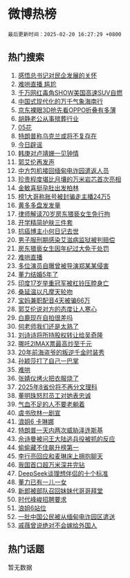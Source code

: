 # 微博热榜

`最后更新时间：2025-02-20 16:27:29 +0800`

## 热门搜索

1. [感悟总书记对民企发展的关怀](https://m.weibo.cn/search?containerid=100103type%3D1%26t%3D10%26q%3D%23%E6%84%9F%E6%82%9F%E6%80%BB%E4%B9%A6%E8%AE%B0%E5%AF%B9%E6%B0%91%E4%BC%81%E5%8F%91%E5%B1%95%E7%9A%84%E5%85%B3%E6%80%80%23&stream_entry_id=51&isnewpage=1&extparam=seat%3D1%26q%3D%2523%25E6%2584%259F%25E6%2582%259F%25E6%2580%25BB%25E4%25B9%25A6%25E8%25AE%25B0%25E5%25AF%25B9%25E6%25B0%2591%25E4%25BC%2581%25E5%258F%2591%25E5%25B1%2595%25E7%259A%2584%25E5%2585%25B3%25E6%2580%2580%2523%26filter_type%3Drealtimehot%26stream_entry_id%3D51%26c_type%3D51%26dgr%3D0%26pos%3D0%26cate%3D10103%26display_time%3D1740040048%26pre_seqid%3D1740040048193011278704)
1. [难哄直播 尴尬](https://m.weibo.cn/search?containerid=100103type%3D1%26t%3D10%26q%3D%E9%9A%BE%E5%93%84%E7%9B%B4%E6%92%AD+%E5%B0%B4%E5%B0%AC&stream_entry_id=31&isnewpage=1&extparam=seat%3D1%26stream_entry_id%3D31%26lcate%3D5001%26realpos%3D1%26q%3D%25E9%259A%25BE%25E5%2593%2584%25E7%259B%25B4%25E6%2592%25AD%2520%25E5%25B0%25B4%25E5%25B0%25AC%26flag%3D1%26filter_type%3Drealtimehot%26dgr%3D0%26band_rank%3D1%26c_type%3D31%26pos%3D0%26cate%3D5001%26display_time%3D1740040048%26pre_seqid%3D1740040048193011278704)
1. [千万网红毒角SHOW美国高速SUV自燃](https://m.weibo.cn/search?containerid=100103type%3D1%26t%3D10%26q%3D%23%E5%8D%83%E4%B8%87%E7%BD%91%E7%BA%A2%E6%AF%92%E8%A7%92SHOW%E7%BE%8E%E5%9B%BD%E9%AB%98%E9%80%9FSUV%E8%87%AA%E7%87%83%23&stream_entry_id=31&isnewpage=1&extparam=seat%3D1%26stream_entry_id%3D31%26lcate%3D5001%26realpos%3D2%26q%3D%2523%25E5%258D%2583%25E4%25B8%2587%25E7%25BD%2591%25E7%25BA%25A2%25E6%25AF%2592%25E8%25A7%2592SHOW%25E7%25BE%258E%25E5%259B%25BD%25E9%25AB%2598%25E9%2580%259FSUV%25E8%2587%25AA%25E7%2587%2583%2523%26flag%3D0%26filter_type%3Drealtimehot%26dgr%3D0%26band_rank%3D2%26c_type%3D31%26pos%3D1%26cate%3D5001%26display_time%3D1740040048%26pre_seqid%3D1740040048193011278704)
1. [中国式现代化的万千气象海南行](https://m.weibo.cn/search?containerid=100103type%3D1%26t%3D10%26q%3D%23%E4%B8%AD%E5%9B%BD%E5%BC%8F%E7%8E%B0%E4%BB%A3%E5%8C%96%E7%9A%84%E4%B8%87%E5%8D%83%E6%B0%94%E8%B1%A1%E6%B5%B7%E5%8D%97%E8%A1%8C%23&stream_entry_id=31&isnewpage=1&extparam=seat%3D1%26stream_entry_id%3D31%26lcate%3D5001%26realpos%3D3%26q%3D%2523%25E4%25B8%25AD%25E5%259B%25BD%25E5%25BC%258F%25E7%258E%25B0%25E4%25BB%25A3%25E5%258C%2596%25E7%259A%2584%25E4%25B8%2587%25E5%258D%2583%25E6%25B0%2594%25E8%25B1%25A1%25E6%25B5%25B7%25E5%258D%2597%25E8%25A1%258C%2523%26flag%3D0%26filter_type%3Drealtimehot%26dgr%3D0%26band_rank%3D3%26c_type%3D31%26pos%3D2%26cate%3D5001%26display_time%3D1740040048%26pre_seqid%3D1740040048193011278704)
1. [京东裸眼3D抢先看OPPO折叠有多薄](https://m.weibo.cn/search?containerid=100103type%3D1%26t%3D10%26q%3D%23%E4%BA%AC%E4%B8%9C%E8%A3%B8%E7%9C%BC3D%E6%8A%A2%E5%85%88%E7%9C%8BOPPO%E6%8A%98%E5%8F%A0%E6%9C%89%E5%A4%9A%E8%96%84%23&stream_entry_id=31&isnewpage=1&extparam=seat%3D1%26is_ad_pos%3D1%26stream_entry_id%3D31%26lcate%3D5001%26dgr%3D0%26q%3D%2523%25E4%25BA%25AC%25E4%25B8%259C%25E8%25A3%25B8%25E7%259C%25BC3D%25E6%258A%25A2%25E5%2585%2588%25E7%259C%258BOPPO%25E6%258A%2598%25E5%258F%25A0%25E6%259C%2589%25E5%25A4%259A%25E8%2596%2584%2523%26topic_ad%3D1%26filter_type%3Drealtimehot%26adid%3D276269%26band_rank%3D4%26c_type%3D31%26pos%3D3%26cate%3D5001%26display_time%3D1740040048%26pre_seqid%3D1740040048193011278704)
1. [胡静老公从事殡葬行业](https://m.weibo.cn/search?containerid=100103type%3D1%26t%3D10%26q%3D%23%E8%83%A1%E9%9D%99%E8%80%81%E5%85%AC%E4%BB%8E%E4%BA%8B%E6%AE%A1%E8%91%AC%E8%A1%8C%E4%B8%9A%23&stream_entry_id=31&isnewpage=1&extparam=seat%3D1%26stream_entry_id%3D31%26lcate%3D5001%26realpos%3D4%26q%3D%2523%25E8%2583%25A1%25E9%259D%2599%25E8%2580%2581%25E5%2585%25AC%25E4%25BB%258E%25E4%25BA%258B%25E6%25AE%25A1%25E8%2591%25AC%25E8%25A1%258C%25E4%25B8%259A%2523%26flag%3D2%26filter_type%3Drealtimehot%26dgr%3D0%26band_rank%3D4%26c_type%3D31%26pos%3D4%26cate%3D5001%26display_time%3D1740040048%26pre_seqid%3D1740040048193011278704)
1. [05花](https://m.weibo.cn/search?containerid=100103type%3D1%26t%3D10%26q%3D05%E8%8A%B1&stream_entry_id=31&isnewpage=1&extparam=seat%3D1%26stream_entry_id%3D31%26lcate%3D5001%26realpos%3D5%26q%3D05%25E8%258A%25B1%26flag%3D2%26filter_type%3Drealtimehot%26dgr%3D0%26band_rank%3D5%26c_type%3D31%26pos%3D5%26cate%3D5001%26display_time%3D1740040048%26pre_seqid%3D1740040048193011278704)
1. [特朗普称乌克兰或将不复存在](https://m.weibo.cn/search?containerid=100103type%3D1%26t%3D10%26q%3D%23%E7%89%B9%E6%9C%97%E6%99%AE%E7%A7%B0%E4%B9%8C%E5%85%8B%E5%85%B0%E6%88%96%E5%B0%86%E4%B8%8D%E5%A4%8D%E5%AD%98%E5%9C%A8%23&stream_entry_id=31&isnewpage=1&extparam=seat%3D1%26stream_entry_id%3D31%26lcate%3D5001%26realpos%3D6%26q%3D%2523%25E7%2589%25B9%25E6%259C%2597%25E6%2599%25AE%25E7%25A7%25B0%25E4%25B9%258C%25E5%2585%258B%25E5%2585%25B0%25E6%2588%2596%25E5%25B0%2586%25E4%25B8%258D%25E5%25A4%258D%25E5%25AD%2598%25E5%259C%25A8%2523%26flag%3D0%26filter_type%3Drealtimehot%26dgr%3D0%26band_rank%3D6%26c_type%3D31%26pos%3D6%26cate%3D5001%26display_time%3D1740040048%26pre_seqid%3D1740040048193011278704)
1. [今日辟谣](https://m.weibo.cn/search?containerid=100103type%3D1%26t%3D10%26q%3D%23%E4%BB%8A%E6%97%A5%E8%BE%9F%E8%B0%A3%23&stream_entry_id=31&isnewpage=1&extparam=seat%3D1%26is_ad_pos%3D1%26stream_entry_id%3D31%26lcate%3D5001%26q%3D%2523%25E4%25BB%258A%25E6%2597%25A5%25E8%25BE%259F%25E8%25B0%25A3%2523%26filter_type%3Drealtimehot%26dgr%3D0%26adid%3D276319%26band_rank%3D7%26c_type%3D31%26pos%3D7%26cate%3D5001%26display_time%3D1740040048%26pre_seqid%3D1740040048193011278704)
1. [韩庚对卢靖姗一见钟情](https://m.weibo.cn/search?containerid=100103type%3D1%26t%3D10%26q%3D%E9%9F%A9%E5%BA%9A%E5%AF%B9%E5%8D%A2%E9%9D%96%E5%A7%97%E4%B8%80%E8%A7%81%E9%92%9F%E6%83%85&stream_entry_id=31&isnewpage=1&extparam=seat%3D1%26stream_entry_id%3D31%26lcate%3D5001%26realpos%3D7%26q%3D%25E9%259F%25A9%25E5%25BA%259A%25E5%25AF%25B9%25E5%258D%25A2%25E9%259D%2596%25E5%25A7%2597%25E4%25B8%2580%25E8%25A7%2581%25E9%2592%259F%25E6%2583%2585%26flag%3D1%26filter_type%3Drealtimehot%26dgr%3D0%26band_rank%3D7%26c_type%3D31%26pos%3D8%26cate%3D5001%26display_time%3D1740040048%26pre_seqid%3D1740040048193011278704)
1. [郭艾伦再发声](https://m.weibo.cn/search?containerid=100103type%3D1%26t%3D10%26q%3D%23%E9%83%AD%E8%89%BE%E4%BC%A6%E5%86%8D%E5%8F%91%E5%A3%B0%23&stream_entry_id=31&isnewpage=1&extparam=seat%3D1%26stream_entry_id%3D31%26lcate%3D5001%26realpos%3D8%26q%3D%2523%25E9%2583%25AD%25E8%2589%25BE%25E4%25BC%25A6%25E5%2586%258D%25E5%258F%2591%25E5%25A3%25B0%2523%26flag%3D0%26filter_type%3Drealtimehot%26dgr%3D0%26band_rank%3D8%26c_type%3D31%26pos%3D9%26cate%3D5001%26display_time%3D1740040048%26pre_seqid%3D1740040048193011278704)
1. [中方包机接回缅甸电诈园遣返人员](https://m.weibo.cn/search?containerid=100103type%3D1%26t%3D10%26q%3D%23%E4%B8%AD%E6%96%B9%E5%8C%85%E6%9C%BA%E6%8E%A5%E5%9B%9E%E7%BC%85%E7%94%B8%E7%94%B5%E8%AF%88%E5%9B%AD%E9%81%A3%E8%BF%94%E4%BA%BA%E5%91%98%23&stream_entry_id=31&isnewpage=1&extparam=seat%3D1%26stream_entry_id%3D31%26lcate%3D5001%26realpos%3D9%26q%3D%2523%25E4%25B8%25AD%25E6%2596%25B9%25E5%258C%2585%25E6%259C%25BA%25E6%258E%25A5%25E5%259B%259E%25E7%25BC%2585%25E7%2594%25B8%25E7%2594%25B5%25E8%25AF%2588%25E5%259B%25AD%25E9%2581%25A3%25E8%25BF%2594%25E4%25BA%25BA%25E5%2591%2598%2523%26flag%3D1%26filter_type%3Drealtimehot%26dgr%3D0%26band_rank%3D9%26c_type%3D31%26pos%3D10%26cate%3D5001%26display_time%3D1740040048%26pre_seqid%3D1740040048193011278704)
1. [珍贵程度堪比月壤的万米岩芯首次亮相](https://m.weibo.cn/search?containerid=100103type%3D1%26t%3D10%26q%3D%23%E7%8F%8D%E8%B4%B5%E7%A8%8B%E5%BA%A6%E5%A0%AA%E6%AF%94%E6%9C%88%E5%A3%A4%E7%9A%84%E4%B8%87%E7%B1%B3%E5%B2%A9%E8%8A%AF%E9%A6%96%E6%AC%A1%E4%BA%AE%E7%9B%B8%23&stream_entry_id=31&isnewpage=1&extparam=seat%3D1%26stream_entry_id%3D31%26lcate%3D5001%26realpos%3D10%26q%3D%2523%25E7%258F%258D%25E8%25B4%25B5%25E7%25A8%258B%25E5%25BA%25A6%25E5%25A0%25AA%25E6%25AF%2594%25E6%259C%2588%25E5%25A3%25A4%25E7%259A%2584%25E4%25B8%2587%25E7%25B1%25B3%25E5%25B2%25A9%25E8%258A%25AF%25E9%25A6%2596%25E6%25AC%25A1%25E4%25BA%25AE%25E7%259B%25B8%2523%26flag%3D1%26filter_type%3Drealtimehot%26dgr%3D0%26band_rank%3D10%26c_type%3D31%26pos%3D11%26cate%3D5001%26display_time%3D1740040048%26pre_seqid%3D1740040048193011278704)
1. [金敏喜挺孕肚出发柏林](https://m.weibo.cn/search?containerid=100103type%3D1%26t%3D10%26q%3D%23%E9%87%91%E6%95%8F%E5%96%9C%E6%8C%BA%E5%AD%95%E8%82%9A%E5%87%BA%E5%8F%91%E6%9F%8F%E6%9E%97%23&stream_entry_id=31&isnewpage=1&extparam=seat%3D1%26stream_entry_id%3D31%26lcate%3D5001%26realpos%3D11%26q%3D%2523%25E9%2587%2591%25E6%2595%258F%25E5%2596%259C%25E6%258C%25BA%25E5%25AD%2595%25E8%2582%259A%25E5%2587%25BA%25E5%258F%2591%25E6%259F%258F%25E6%259E%2597%2523%26flag%3D1%26filter_type%3Drealtimehot%26dgr%3D0%26band_rank%3D11%26c_type%3D31%26pos%3D12%26cate%3D5001%26display_time%3D1740040048%26pre_seqid%3D1740040048193011278704)
1. [榜1大哥称账号被封骗走主播24万5](https://m.weibo.cn/search?containerid=100103type%3D1%26t%3D10%26q%3D%23%E6%A6%9C1%E5%A4%A7%E5%93%A5%E7%A7%B0%E8%B4%A6%E5%8F%B7%E8%A2%AB%E5%B0%81%E9%AA%97%E8%B5%B0%E4%B8%BB%E6%92%AD24%E4%B8%875%23&stream_entry_id=31&isnewpage=1&extparam=seat%3D1%26stream_entry_id%3D31%26lcate%3D5001%26realpos%3D12%26q%3D%2523%25E6%25A6%259C1%25E5%25A4%25A7%25E5%2593%25A5%25E7%25A7%25B0%25E8%25B4%25A6%25E5%258F%25B7%25E8%25A2%25AB%25E5%25B0%2581%25E9%25AA%2597%25E8%25B5%25B0%25E4%25B8%25BB%25E6%2592%25AD24%25E4%25B8%25875%2523%26flag%3D1%26filter_type%3Drealtimehot%26dgr%3D0%26band_rank%3D12%26c_type%3D31%26pos%3D13%26cate%3D5001%26display_time%3D1740040048%26pre_seqid%3D1740040048193011278704)
1. [黄多多盘发发量](https://m.weibo.cn/search?containerid=100103type%3D1%26t%3D10%26q%3D%23%E9%BB%84%E5%A4%9A%E5%A4%9A%E7%9B%98%E5%8F%91%E5%8F%91%E9%87%8F%23&stream_entry_id=31&isnewpage=1&extparam=seat%3D1%26stream_entry_id%3D31%26lcate%3D5001%26realpos%3D13%26q%3D%2523%25E9%25BB%2584%25E5%25A4%259A%25E5%25A4%259A%25E7%259B%2598%25E5%258F%2591%25E5%258F%2591%25E9%2587%258F%2523%26flag%3D2%26filter_type%3Drealtimehot%26dgr%3D0%26band_rank%3D13%26c_type%3D31%26pos%3D14%26cate%3D5001%26display_time%3D1740040048%26pre_seqid%3D1740040048193011278704)
1. [律师解读70岁房东猥亵女生免行拘](https://m.weibo.cn/search?containerid=100103type%3D1%26t%3D10%26q%3D%23%E5%BE%8B%E5%B8%88%E8%A7%A3%E8%AF%BB70%E5%B2%81%E6%88%BF%E4%B8%9C%E7%8C%A5%E4%BA%B5%E5%A5%B3%E7%94%9F%E5%85%8D%E8%A1%8C%E6%8B%98%23&stream_entry_id=31&isnewpage=1&extparam=seat%3D1%26stream_entry_id%3D31%26lcate%3D5001%26realpos%3D14%26q%3D%2523%25E5%25BE%258B%25E5%25B8%2588%25E8%25A7%25A3%25E8%25AF%25BB70%25E5%25B2%2581%25E6%2588%25BF%25E4%25B8%259C%25E7%258C%25A5%25E4%25BA%25B5%25E5%25A5%25B3%25E7%2594%259F%25E5%2585%258D%25E8%25A1%258C%25E6%258B%2598%2523%26flag%3D0%26filter_type%3Drealtimehot%26dgr%3D0%26band_rank%3D14%26c_type%3D31%26pos%3D15%26cate%3D5001%26display_time%3D1740040048%26pre_seqid%3D1740040048193011278704)
1. [开学精简护肤三件套](https://m.weibo.cn/search?containerid=100103type%3D1%26t%3D10%26q%3D%23%E5%BC%80%E5%AD%A6%E7%B2%BE%E7%AE%80%E6%8A%A4%E8%82%A4%E4%B8%89%E4%BB%B6%E5%A5%97%23&stream_entry_id=31&isnewpage=1&extparam=seat%3D1%26stream_entry_id%3D31%26lcate%3D5001%26flag%3D1%26realpos%3D15%26q%3D%2523%25E5%25BC%2580%25E5%25AD%25A6%25E7%25B2%25BE%25E7%25AE%2580%25E6%258A%25A4%25E8%2582%25A4%25E4%25B8%2589%25E4%25BB%25B6%25E5%25A5%2597%2523%26dgr%3D0%26filter_type%3Drealtimehot%26adid%3D276356%26band_rank%3D15%26c_type%3D31%26pos%3D16%26cate%3D5001%26display_time%3D1740040048%26pre_seqid%3D1740040048193011278704)
1. [抗癌博主小何日记去世](https://m.weibo.cn/search?containerid=100103type%3D1%26t%3D10%26q%3D%23%E6%8A%97%E7%99%8C%E5%8D%9A%E4%B8%BB%E5%B0%8F%E4%BD%95%E6%97%A5%E8%AE%B0%E5%8E%BB%E4%B8%96%23&stream_entry_id=31&isnewpage=1&extparam=seat%3D1%26stream_entry_id%3D31%26lcate%3D5001%26realpos%3D16%26q%3D%2523%25E6%258A%2597%25E7%2599%258C%25E5%258D%259A%25E4%25B8%25BB%25E5%25B0%258F%25E4%25BD%2595%25E6%2597%25A5%25E8%25AE%25B0%25E5%258E%25BB%25E4%25B8%2596%2523%26flag%3D0%26filter_type%3Drealtimehot%26dgr%3D0%26band_rank%3D16%26c_type%3D31%26pos%3D17%26cate%3D5001%26display_time%3D1740040048%26pre_seqid%3D1740040048193011278704)
1. [男子服刑期感染艾滋病监狱被判赔偿](https://m.weibo.cn/search?containerid=100103type%3D1%26t%3D10%26q%3D%23%E7%94%B7%E5%AD%90%E6%9C%8D%E5%88%91%E6%9C%9F%E6%84%9F%E6%9F%93%E8%89%BE%E6%BB%8B%E7%97%85%E7%9B%91%E7%8B%B1%E8%A2%AB%E5%88%A4%E8%B5%94%E5%81%BF%23&stream_entry_id=31&isnewpage=1&extparam=seat%3D1%26stream_entry_id%3D31%26lcate%3D5001%26realpos%3D17%26q%3D%2523%25E7%2594%25B7%25E5%25AD%2590%25E6%259C%258D%25E5%2588%2591%25E6%259C%259F%25E6%2584%259F%25E6%259F%2593%25E8%2589%25BE%25E6%25BB%258B%25E7%2597%2585%25E7%259B%2591%25E7%258B%25B1%25E8%25A2%25AB%25E5%2588%25A4%25E8%25B5%2594%25E5%2581%25BF%2523%26flag%3D0%26filter_type%3Drealtimehot%26dgr%3D0%26band_rank%3D17%26c_type%3D31%26pos%3D18%26cate%3D5001%26display_time%3D1740040048%26pre_seqid%3D1740040048193011278704)
1. [房东猥亵女生因年纪过大免于处罚](https://m.weibo.cn/search?containerid=100103type%3D1%26t%3D10%26q%3D%23%E6%88%BF%E4%B8%9C%E7%8C%A5%E4%BA%B5%E5%A5%B3%E7%94%9F%E5%9B%A0%E5%B9%B4%E7%BA%AA%E8%BF%87%E5%A4%A7%E5%85%8D%E4%BA%8E%E5%A4%84%E7%BD%9A%23&stream_entry_id=31&isnewpage=1&extparam=seat%3D1%26stream_entry_id%3D31%26lcate%3D5001%26realpos%3D18%26q%3D%2523%25E6%2588%25BF%25E4%25B8%259C%25E7%258C%25A5%25E4%25BA%25B5%25E5%25A5%25B3%25E7%2594%259F%25E5%259B%25A0%25E5%25B9%25B4%25E7%25BA%25AA%25E8%25BF%2587%25E5%25A4%25A7%25E5%2585%258D%25E4%25BA%258E%25E5%25A4%2584%25E7%25BD%259A%2523%26flag%3D0%26filter_type%3Drealtimehot%26dgr%3D0%26band_rank%3D18%26c_type%3D31%26pos%3D19%26cate%3D5001%26display_time%3D1740040048%26pre_seqid%3D1740040048193011278704)
1. [难哄直播](https://m.weibo.cn/search?containerid=100103type%3D1%26t%3D10%26q%3D%E9%9A%BE%E5%93%84%E7%9B%B4%E6%92%AD&stream_entry_id=31&isnewpage=1&extparam=seat%3D1%26stream_entry_id%3D31%26lcate%3D5001%26realpos%3D19%26q%3D%25E9%259A%25BE%25E5%2593%2584%25E7%259B%25B4%25E6%2592%25AD%26flag%3D1%26filter_type%3Drealtimehot%26dgr%3D0%26band_rank%3D19%26c_type%3D31%26pos%3D20%26cate%3D5001%26display_time%3D1740040048%26pre_seqid%3D1740040048193011278704)
1. [多位演员自曝曾被导演郑某某侵害](https://m.weibo.cn/search?containerid=100103type%3D1%26t%3D10%26q%3D%23%E5%A4%9A%E4%BD%8D%E6%BC%94%E5%91%98%E8%87%AA%E6%9B%9D%E6%9B%BE%E8%A2%AB%E5%AF%BC%E6%BC%94%E9%83%91%E6%9F%90%E6%9F%90%E4%BE%B5%E5%AE%B3%23&stream_entry_id=31&isnewpage=1&extparam=seat%3D1%26stream_entry_id%3D31%26lcate%3D5001%26realpos%3D20%26q%3D%2523%25E5%25A4%259A%25E4%25BD%258D%25E6%25BC%2594%25E5%2591%2598%25E8%2587%25AA%25E6%259B%259D%25E6%259B%25BE%25E8%25A2%25AB%25E5%25AF%25BC%25E6%25BC%2594%25E9%2583%2591%25E6%259F%2590%25E6%259F%2590%25E4%25BE%25B5%25E5%25AE%25B3%2523%26flag%3D1%26filter_type%3Drealtimehot%26dgr%3D0%26band_rank%3D20%26c_type%3D31%26pos%3D21%26cate%3D5001%26display_time%3D1740040048%26pre_seqid%3D1740040048193011278704)
1. [董力结婚5年了](https://m.weibo.cn/search?containerid=100103type%3D1%26t%3D10%26q%3D%23%E8%91%A3%E5%8A%9B%E7%BB%93%E5%A9%9A5%E5%B9%B4%E4%BA%86%23&stream_entry_id=31&isnewpage=1&extparam=seat%3D1%26stream_entry_id%3D31%26lcate%3D5001%26realpos%3D21%26q%3D%2523%25E8%2591%25A3%25E5%258A%259B%25E7%25BB%2593%25E5%25A9%259A5%25E5%25B9%25B4%25E4%25BA%2586%2523%26flag%3D2%26filter_type%3Drealtimehot%26dgr%3D0%26band_rank%3D21%26c_type%3D31%26pos%3D22%26cate%3D5001%26display_time%3D1740040048%26pre_seqid%3D1740040048193011278704)
1. [印度17岁举重冠军被杠铃压脖身亡](https://m.weibo.cn/search?containerid=100103type%3D1%26t%3D10%26q%3D%23%E5%8D%B0%E5%BA%A617%E5%B2%81%E4%B8%BE%E9%87%8D%E5%86%A0%E5%86%9B%E8%A2%AB%E6%9D%A0%E9%93%83%E5%8E%8B%E8%84%96%E8%BA%AB%E4%BA%A1%23&stream_entry_id=31&isnewpage=1&extparam=seat%3D1%26stream_entry_id%3D31%26lcate%3D5001%26realpos%3D22%26q%3D%2523%25E5%258D%25B0%25E5%25BA%25A617%25E5%25B2%2581%25E4%25B8%25BE%25E9%2587%258D%25E5%2586%25A0%25E5%2586%259B%25E8%25A2%25AB%25E6%259D%25A0%25E9%2593%2583%25E5%258E%258B%25E8%2584%2596%25E8%25BA%25AB%25E4%25BA%25A1%2523%26flag%3D1%26filter_type%3Drealtimehot%26dgr%3D0%26band_rank%3D22%26c_type%3D31%26pos%3D23%26cate%3D5001%26display_time%3D1740040048%26pre_seqid%3D1740040048193011278704)
1. [桑延温以凡摩天轮吻](https://m.weibo.cn/search?containerid=100103type%3D1%26t%3D10%26q%3D%E6%A1%91%E5%BB%B6%E6%B8%A9%E4%BB%A5%E5%87%A1%E6%91%A9%E5%A4%A9%E8%BD%AE%E5%90%BB&stream_entry_id=31&isnewpage=1&extparam=seat%3D1%26stream_entry_id%3D31%26lcate%3D5001%26realpos%3D23%26q%3D%25E6%25A1%2591%25E5%25BB%25B6%25E6%25B8%25A9%25E4%25BB%25A5%25E5%2587%25A1%25E6%2591%25A9%25E5%25A4%25A9%25E8%25BD%25AE%25E5%2590%25BB%26flag%3D1%26filter_type%3Drealtimehot%26dgr%3D0%26band_rank%3D23%26c_type%3D31%26pos%3D24%26cate%3D5001%26display_time%3D1740040048%26pre_seqid%3D1740040048193011278704)
1. [宝妈兼职配音4天被骗66万](https://m.weibo.cn/search?containerid=100103type%3D1%26t%3D10%26q%3D%23%E5%AE%9D%E5%A6%88%E5%85%BC%E8%81%8C%E9%85%8D%E9%9F%B34%E5%A4%A9%E8%A2%AB%E9%AA%9766%E4%B8%87%23&stream_entry_id=31&isnewpage=1&extparam=seat%3D1%26stream_entry_id%3D31%26lcate%3D5001%26realpos%3D24%26q%3D%2523%25E5%25AE%259D%25E5%25A6%2588%25E5%2585%25BC%25E8%2581%258C%25E9%2585%258D%25E9%259F%25B34%25E5%25A4%25A9%25E8%25A2%25AB%25E9%25AA%259766%25E4%25B8%2587%2523%26flag%3D0%26filter_type%3Drealtimehot%26dgr%3D0%26band_rank%3D24%26c_type%3D31%26pos%3D25%26cate%3D5001%26display_time%3D1740040048%26pre_seqid%3D1740040048193011278704)
1. [郭艾伦说对方的态度让人寒心](https://m.weibo.cn/search?containerid=100103type%3D1%26t%3D10%26q%3D%23%E9%83%AD%E8%89%BE%E4%BC%A6%E8%AF%B4%E5%AF%B9%E6%96%B9%E7%9A%84%E6%80%81%E5%BA%A6%E8%AE%A9%E4%BA%BA%E5%AF%92%E5%BF%83%23&stream_entry_id=31&isnewpage=1&extparam=seat%3D1%26stream_entry_id%3D31%26lcate%3D5001%26realpos%3D25%26q%3D%2523%25E9%2583%25AD%25E8%2589%25BE%25E4%25BC%25A6%25E8%25AF%25B4%25E5%25AF%25B9%25E6%2596%25B9%25E7%259A%2584%25E6%2580%2581%25E5%25BA%25A6%25E8%25AE%25A9%25E4%25BA%25BA%25E5%25AF%2592%25E5%25BF%2583%2523%26flag%3D1%26filter_type%3Drealtimehot%26dgr%3D0%26band_rank%3D25%26c_type%3D31%26pos%3D26%26cate%3D5001%26display_time%3D1740040048%26pre_seqid%3D1740040048193011278704)
1. [白鹿现在自拍很差吗](https://m.weibo.cn/search?containerid=100103type%3D1%26t%3D10%26q%3D%23%E7%99%BD%E9%B9%BF%E7%8E%B0%E5%9C%A8%E8%87%AA%E6%8B%8D%E5%BE%88%E5%B7%AE%E5%90%97%23&stream_entry_id=31&isnewpage=1&extparam=seat%3D1%26stream_entry_id%3D31%26lcate%3D5001%26realpos%3D26%26q%3D%2523%25E7%2599%25BD%25E9%25B9%25BF%25E7%258E%25B0%25E5%259C%25A8%25E8%2587%25AA%25E6%258B%258D%25E5%25BE%2588%25E5%25B7%25AE%25E5%2590%2597%2523%26flag%3D0%26filter_type%3Drealtimehot%26dgr%3D0%26band_rank%3D26%26c_type%3D31%26pos%3D27%26cate%3D5001%26display_time%3D1740040048%26pre_seqid%3D1740040048193011278704)
1. [何老师我们还是太熟了](https://m.weibo.cn/search?containerid=100103type%3D1%26t%3D10%26q%3D%E4%BD%95%E8%80%81%E5%B8%88%E6%88%91%E4%BB%AC%E8%BF%98%E6%98%AF%E5%A4%AA%E7%86%9F%E4%BA%86&stream_entry_id=31&isnewpage=1&extparam=seat%3D1%26stream_entry_id%3D31%26lcate%3D5001%26realpos%3D27%26q%3D%25E4%25BD%2595%25E8%2580%2581%25E5%25B8%2588%25E6%2588%2591%25E4%25BB%25AC%25E8%25BF%2598%25E6%2598%25AF%25E5%25A4%25AA%25E7%2586%259F%25E4%25BA%2586%26flag%3D1%26filter_type%3Drealtimehot%26dgr%3D0%26band_rank%3D27%26c_type%3D31%26pos%3D28%26cate%3D5001%26display_time%3D1740040048%26pre_seqid%3D1740040048193011278704)
1. [刘诗诗将所持股权转让给吴奇隆](https://m.weibo.cn/search?containerid=100103type%3D1%26t%3D10%26q%3D%23%E5%88%98%E8%AF%97%E8%AF%97%E5%B0%86%E6%89%80%E6%8C%81%E8%82%A1%E6%9D%83%E8%BD%AC%E8%AE%A9%E7%BB%99%E5%90%B4%E5%A5%87%E9%9A%86%23&stream_entry_id=31&isnewpage=1&extparam=seat%3D1%26stream_entry_id%3D31%26lcate%3D5001%26realpos%3D28%26q%3D%2523%25E5%2588%2598%25E8%25AF%2597%25E8%25AF%2597%25E5%25B0%2586%25E6%2589%2580%25E6%258C%2581%25E8%2582%25A1%25E6%259D%2583%25E8%25BD%25AC%25E8%25AE%25A9%25E7%25BB%2599%25E5%2590%25B4%25E5%25A5%2587%25E9%259A%2586%2523%26flag%3D0%26filter_type%3Drealtimehot%26dgr%3D0%26band_rank%3D28%26c_type%3D31%26pos%3D29%26cate%3D5001%26display_time%3D1740040048%26pre_seqid%3D1740040048193011278704)
1. [哪吒2IMAX票最高炒至千元](https://m.weibo.cn/search?containerid=100103type%3D1%26t%3D10%26q%3D%23%E5%93%AA%E5%90%922IMAX%E7%A5%A8%E6%9C%80%E9%AB%98%E7%82%92%E8%87%B3%E5%8D%83%E5%85%83%23&stream_entry_id=31&isnewpage=1&extparam=seat%3D1%26stream_entry_id%3D31%26lcate%3D5001%26realpos%3D29%26q%3D%2523%25E5%2593%25AA%25E5%2590%25922IMAX%25E7%25A5%25A8%25E6%259C%2580%25E9%25AB%2598%25E7%2582%2592%25E8%2587%25B3%25E5%258D%2583%25E5%2585%2583%2523%26flag%3D1%26filter_type%3Drealtimehot%26dgr%3D0%26band_rank%3D29%26c_type%3D31%26pos%3D30%26cate%3D5001%26display_time%3D1740040048%26pre_seqid%3D1740040048193011278704)
1. [20年前海盗爷的叛逆千金时装秀](https://m.weibo.cn/search?containerid=100103type%3D1%26t%3D10%26q%3D20%E5%B9%B4%E5%89%8D%E6%B5%B7%E7%9B%97%E7%88%B7%E7%9A%84%E5%8F%9B%E9%80%86%E5%8D%83%E9%87%91%E6%97%B6%E8%A3%85%E7%A7%80&stream_entry_id=31&isnewpage=1&extparam=seat%3D1%26stream_entry_id%3D31%26lcate%3D5001%26realpos%3D30%26q%3D20%25E5%25B9%25B4%25E5%2589%258D%25E6%25B5%25B7%25E7%259B%2597%25E7%2588%25B7%25E7%259A%2584%25E5%258F%259B%25E9%2580%2586%25E5%258D%2583%25E9%2587%2591%25E6%2597%25B6%25E8%25A3%2585%25E7%25A7%2580%26flag%3D1%26filter_type%3Drealtimehot%26dgr%3D0%26band_rank%3D30%26c_type%3D31%26pos%3D31%26cate%3D5001%26display_time%3D1740040048%26pre_seqid%3D1740040048193011278704)
1. [孙颖莎打了自己一巴掌](https://m.weibo.cn/search?containerid=100103type%3D1%26t%3D10%26q%3D%E5%AD%99%E9%A2%96%E8%8E%8E%E6%89%93%E4%BA%86%E8%87%AA%E5%B7%B1%E4%B8%80%E5%B7%B4%E6%8E%8C&stream_entry_id=31&isnewpage=1&extparam=seat%3D1%26stream_entry_id%3D31%26lcate%3D5001%26realpos%3D31%26q%3D%25E5%25AD%2599%25E9%25A2%2596%25E8%258E%258E%25E6%2589%2593%25E4%25BA%2586%25E8%2587%25AA%25E5%25B7%25B1%25E4%25B8%2580%25E5%25B7%25B4%25E6%258E%258C%26flag%3D0%26filter_type%3Drealtimehot%26dgr%3D0%26band_rank%3D31%26c_type%3D31%26pos%3D32%26cate%3D5001%26display_time%3D1740040048%26pre_seqid%3D1740040048193011278704)
1. [难哄](https://m.weibo.cn/search?containerid=100103type%3D1%26t%3D10%26q%3D%E9%9A%BE%E5%93%84&stream_entry_id=31&isnewpage=1&extparam=seat%3D1%26stream_entry_id%3D31%26lcate%3D5001%26realpos%3D32%26q%3D%25E9%259A%25BE%25E5%2593%2584%26flag%3D0%26filter_type%3Drealtimehot%26dgr%3D0%26band_rank%3D32%26c_type%3D31%26pos%3D33%26cate%3D5001%26display_time%3D1740040048%26pre_seqid%3D1740040048193011278704)
1. [张婧仪烤火把衣服烧了](https://m.weibo.cn/search?containerid=100103type%3D1%26t%3D10%26q%3D%23%E5%BC%A0%E5%A9%A7%E4%BB%AA%E7%83%A4%E7%81%AB%E6%8A%8A%E8%A1%A3%E6%9C%8D%E7%83%A7%E4%BA%86%23&stream_entry_id=31&isnewpage=1&extparam=seat%3D1%26stream_entry_id%3D31%26lcate%3D5001%26realpos%3D33%26q%3D%2523%25E5%25BC%25A0%25E5%25A9%25A7%25E4%25BB%25AA%25E7%2583%25A4%25E7%2581%25AB%25E6%258A%258A%25E8%25A1%25A3%25E6%259C%258D%25E7%2583%25A7%25E4%25BA%2586%2523%26flag%3D1%26filter_type%3Drealtimehot%26dgr%3D0%26band_rank%3D33%26c_type%3D31%26pos%3D34%26cate%3D5001%26display_time%3D1740040048%26pre_seqid%3D1740040048193011278704)
1. [2025年8省份将不再分文理科](https://m.weibo.cn/search?containerid=100103type%3D1%26t%3D10%26q%3D%232025%E5%B9%B48%E7%9C%81%E4%BB%BD%E5%B0%86%E4%B8%8D%E5%86%8D%E5%88%86%E6%96%87%E7%90%86%E7%A7%91%23&stream_entry_id=31&isnewpage=1&extparam=seat%3D1%26stream_entry_id%3D31%26lcate%3D5001%26realpos%3D34%26q%3D%25232025%25E5%25B9%25B48%25E7%259C%2581%25E4%25BB%25BD%25E5%25B0%2586%25E4%25B8%258D%25E5%2586%258D%25E5%2588%2586%25E6%2596%2587%25E7%2590%2586%25E7%25A7%2591%2523%26flag%3D1%26filter_type%3Drealtimehot%26dgr%3D0%26band_rank%3D34%26c_type%3D31%26pos%3D35%26cate%3D5001%26display_time%3D1740040048%26pre_seqid%3D1740040048193011278704)
1. [董明珠怒怼员工对她表忠诚](https://m.weibo.cn/search?containerid=100103type%3D1%26t%3D10%26q%3D%23%E8%91%A3%E6%98%8E%E7%8F%A0%E6%80%92%E6%80%BC%E5%91%98%E5%B7%A5%E5%AF%B9%E5%A5%B9%E8%A1%A8%E5%BF%A0%E8%AF%9A%23&stream_entry_id=31&isnewpage=1&extparam=seat%3D1%26stream_entry_id%3D31%26lcate%3D5001%26realpos%3D35%26q%3D%2523%25E8%2591%25A3%25E6%2598%258E%25E7%258F%25A0%25E6%2580%2592%25E6%2580%25BC%25E5%2591%2598%25E5%25B7%25A5%25E5%25AF%25B9%25E5%25A5%25B9%25E8%25A1%25A8%25E5%25BF%25A0%25E8%25AF%259A%2523%26flag%3D1%26filter_type%3Drealtimehot%26dgr%3D0%26band_rank%3D35%26c_type%3D31%26pos%3D36%26cate%3D5001%26display_time%3D1740040048%26pre_seqid%3D1740040048193011278704)
1. [气血不足的人不要老躺着](https://m.weibo.cn/search?containerid=100103type%3D1%26t%3D10%26q%3D%23%E6%B0%94%E8%A1%80%E4%B8%8D%E8%B6%B3%E7%9A%84%E4%BA%BA%E4%B8%8D%E8%A6%81%E8%80%81%E8%BA%BA%E7%9D%80%23&stream_entry_id=31&isnewpage=1&extparam=seat%3D1%26stream_entry_id%3D31%26lcate%3D5001%26realpos%3D36%26q%3D%2523%25E6%25B0%2594%25E8%25A1%2580%25E4%25B8%258D%25E8%25B6%25B3%25E7%259A%2584%25E4%25BA%25BA%25E4%25B8%258D%25E8%25A6%2581%25E8%2580%2581%25E8%25BA%25BA%25E7%259D%2580%2523%26flag%3D0%26filter_type%3Drealtimehot%26dgr%3D0%26band_rank%3D36%26c_type%3D31%26pos%3D37%26cate%3D5001%26display_time%3D1740040048%26pre_seqid%3D1740040048193011278704)
1. [虞书欣林一剧宣](https://m.weibo.cn/search?containerid=100103type%3D1%26t%3D10%26q%3D%23%E8%99%9E%E4%B9%A6%E6%AC%A3%E6%9E%97%E4%B8%80%E5%89%A7%E5%AE%A3%23&stream_entry_id=31&isnewpage=1&extparam=seat%3D1%26stream_entry_id%3D31%26lcate%3D5001%26realpos%3D37%26q%3D%2523%25E8%2599%259E%25E4%25B9%25A6%25E6%25AC%25A3%25E6%259E%2597%25E4%25B8%2580%25E5%2589%25A7%25E5%25AE%25A3%2523%26flag%3D1%26filter_type%3Drealtimehot%26dgr%3D0%26band_rank%3D37%26c_type%3D31%26pos%3D38%26cate%3D5001%26display_time%3D1740040048%26pre_seqid%3D1740040048193011278704)
1. [浪姐6 卡琳娜](https://m.weibo.cn/search?containerid=100103type%3D1%26t%3D10%26q%3D%E6%B5%AA%E5%A7%906+%E5%8D%A1%E7%90%B3%E5%A8%9C&stream_entry_id=31&isnewpage=1&extparam=seat%3D1%26stream_entry_id%3D31%26lcate%3D5001%26realpos%3D38%26q%3D%25E6%25B5%25AA%25E5%25A7%25906%2520%25E5%258D%25A1%25E7%2590%25B3%25E5%25A8%259C%26flag%3D1%26filter_type%3Drealtimehot%26dgr%3D0%26band_rank%3D38%26c_type%3D31%26pos%3D39%26cate%3D5001%26display_time%3D1740040048%26pre_seqid%3D1740040048193011278704)
1. [特朗普一天内两次威胁泽连斯基](https://m.weibo.cn/search?containerid=100103type%3D1%26t%3D10%26q%3D%23%E7%89%B9%E6%9C%97%E6%99%AE%E4%B8%80%E5%A4%A9%E5%86%85%E4%B8%A4%E6%AC%A1%E5%A8%81%E8%83%81%E6%B3%BD%E8%BF%9E%E6%96%AF%E5%9F%BA%23&stream_entry_id=31&isnewpage=1&extparam=seat%3D1%26stream_entry_id%3D31%26lcate%3D5001%26realpos%3D39%26q%3D%2523%25E7%2589%25B9%25E6%259C%2597%25E6%2599%25AE%25E4%25B8%2580%25E5%25A4%25A9%25E5%2586%2585%25E4%25B8%25A4%25E6%25AC%25A1%25E5%25A8%2581%25E8%2583%2581%25E6%25B3%25BD%25E8%25BF%259E%25E6%2596%25AF%25E5%259F%25BA%2523%26flag%3D0%26filter_type%3Drealtimehot%26dgr%3D0%26band_rank%3D39%26c_type%3D31%26pos%3D40%26cate%3D5001%26display_time%3D1740040048%26pre_seqid%3D1740040048193011278704)
1. [佘诗曼被问王大陆逃兵役被抓的反应](https://m.weibo.cn/search?containerid=100103type%3D1%26t%3D10%26q%3D%23%E4%BD%98%E8%AF%97%E6%9B%BC%E8%A2%AB%E9%97%AE%E7%8E%8B%E5%A4%A7%E9%99%86%E9%80%83%E5%85%B5%E5%BD%B9%E8%A2%AB%E6%8A%93%E7%9A%84%E5%8F%8D%E5%BA%94%23&stream_entry_id=31&isnewpage=1&extparam=seat%3D1%26stream_entry_id%3D31%26lcate%3D5001%26realpos%3D40%26q%3D%2523%25E4%25BD%2598%25E8%25AF%2597%25E6%259B%25BC%25E8%25A2%25AB%25E9%2597%25AE%25E7%258E%258B%25E5%25A4%25A7%25E9%2599%2586%25E9%2580%2583%25E5%2585%25B5%25E5%25BD%25B9%25E8%25A2%25AB%25E6%258A%2593%25E7%259A%2584%25E5%258F%258D%25E5%25BA%2594%2523%26flag%3D0%26filter_type%3Drealtimehot%26dgr%3D0%26band_rank%3D40%26c_type%3D31%26pos%3D41%26cate%3D5001%26display_time%3D1740040048%26pre_seqid%3D1740040048193011278704)
1. [偷偷藏不住飙升榜第一](https://m.weibo.cn/search?containerid=100103type%3D1%26t%3D10%26q%3D%23%E5%81%B7%E5%81%B7%E8%97%8F%E4%B8%8D%E4%BD%8F%E9%A3%99%E5%8D%87%E6%A6%9C%E7%AC%AC%E4%B8%80%23&stream_entry_id=31&isnewpage=1&extparam=seat%3D1%26stream_entry_id%3D31%26lcate%3D5001%26realpos%3D41%26q%3D%2523%25E5%2581%25B7%25E5%2581%25B7%25E8%2597%258F%25E4%25B8%258D%25E4%25BD%258F%25E9%25A3%2599%25E5%258D%2587%25E6%25A6%259C%25E7%25AC%25AC%25E4%25B8%2580%2523%26flag%3D0%26filter_type%3Drealtimehot%26dgr%3D0%26band_rank%3D41%26c_type%3D31%26pos%3D42%26cate%3D5001%26display_time%3D1740040048%26pre_seqid%3D1740040048193011278704)
1. [李行亮回应和麦琳床上拥抱聊天](https://m.weibo.cn/search?containerid=100103type%3D1%26t%3D10%26q%3D%23%E6%9D%8E%E8%A1%8C%E4%BA%AE%E5%9B%9E%E5%BA%94%E5%92%8C%E9%BA%A6%E7%90%B3%E5%BA%8A%E4%B8%8A%E6%8B%A5%E6%8A%B1%E8%81%8A%E5%A4%A9%23&stream_entry_id=31&isnewpage=1&extparam=seat%3D1%26stream_entry_id%3D31%26lcate%3D5001%26realpos%3D42%26q%3D%2523%25E6%259D%258E%25E8%25A1%258C%25E4%25BA%25AE%25E5%259B%259E%25E5%25BA%2594%25E5%2592%258C%25E9%25BA%25A6%25E7%2590%25B3%25E5%25BA%258A%25E4%25B8%258A%25E6%258B%25A5%25E6%258A%25B1%25E8%2581%258A%25E5%25A4%25A9%2523%26flag%3D0%26filter_type%3Drealtimehot%26dgr%3D0%26band_rank%3D42%26c_type%3D31%26pos%3D43%26cate%3D5001%26display_time%3D1740040048%26pre_seqid%3D1740040048193011278704)
1. [我国首口超万米深井完钻](https://m.weibo.cn/search?containerid=100103type%3D1%26t%3D10%26q%3D%23%E6%88%91%E5%9B%BD%E9%A6%96%E5%8F%A3%E8%B6%85%E4%B8%87%E7%B1%B3%E6%B7%B1%E4%BA%95%E5%AE%8C%E9%92%BB%23&stream_entry_id=31&isnewpage=1&extparam=seat%3D1%26stream_entry_id%3D31%26lcate%3D5001%26realpos%3D43%26q%3D%2523%25E6%2588%2591%25E5%259B%25BD%25E9%25A6%2596%25E5%258F%25A3%25E8%25B6%2585%25E4%25B8%2587%25E7%25B1%25B3%25E6%25B7%25B1%25E4%25BA%2595%25E5%25AE%258C%25E9%2592%25BB%2523%26flag%3D1%26filter_type%3Drealtimehot%26dgr%3D0%26band_rank%3D43%26c_type%3D31%26pos%3D44%26cate%3D5001%26display_time%3D1740040048%26pre_seqid%3D1740040048193011278704)
1. [DeepSeek谈理想伴侣的十个标准](https://m.weibo.cn/search?containerid=100103type%3D1%26t%3D10%26q%3D%23DeepSeek%E8%B0%88%E7%90%86%E6%83%B3%E4%BC%B4%E4%BE%A3%E7%9A%84%E5%8D%81%E4%B8%AA%E6%A0%87%E5%87%86%23&stream_entry_id=31&isnewpage=1&extparam=seat%3D1%26stream_entry_id%3D31%26lcate%3D5001%26realpos%3D44%26q%3D%2523DeepSeek%25E8%25B0%2588%25E7%2590%2586%25E6%2583%25B3%25E4%25BC%25B4%25E4%25BE%25A3%25E7%259A%2584%25E5%258D%2581%25E4%25B8%25AA%25E6%25A0%2587%25E5%2587%2586%2523%26flag%3D1%26filter_type%3Drealtimehot%26dgr%3D0%26band_rank%3D44%26c_type%3D31%26pos%3D45%26cate%3D5001%26display_time%3D1740040048%26pre_seqid%3D1740040048193011278704)
1. [董力已有一儿一女](https://m.weibo.cn/search?containerid=100103type%3D1%26t%3D10%26q%3D%23%E8%91%A3%E5%8A%9B%E5%B7%B2%E6%9C%89%E4%B8%80%E5%84%BF%E4%B8%80%E5%A5%B3%23&stream_entry_id=31&isnewpage=1&extparam=seat%3D1%26stream_entry_id%3D31%26lcate%3D5001%26realpos%3D45%26q%3D%2523%25E8%2591%25A3%25E5%258A%259B%25E5%25B7%25B2%25E6%259C%2589%25E4%25B8%2580%25E5%2584%25BF%25E4%25B8%2580%25E5%25A5%25B3%2523%26flag%3D0%26filter_type%3Drealtimehot%26dgr%3D0%26band_rank%3D45%26c_type%3D31%26pos%3D46%26cate%3D5001%26display_time%3D1740040048%26pre_seqid%3D1740040048193011278704)
1. [新郎被部队召回妹妹代哥哥拜堂](https://m.weibo.cn/search?containerid=100103type%3D1%26t%3D10%26q%3D%23%E6%96%B0%E9%83%8E%E8%A2%AB%E9%83%A8%E9%98%9F%E5%8F%AC%E5%9B%9E%E5%A6%B9%E5%A6%B9%E4%BB%A3%E5%93%A5%E5%93%A5%E6%8B%9C%E5%A0%82%23&stream_entry_id=31&isnewpage=1&extparam=seat%3D1%26stream_entry_id%3D31%26lcate%3D5001%26realpos%3D46%26q%3D%2523%25E6%2596%25B0%25E9%2583%258E%25E8%25A2%25AB%25E9%2583%25A8%25E9%2598%259F%25E5%258F%25AC%25E5%259B%259E%25E5%25A6%25B9%25E5%25A6%25B9%25E4%25BB%25A3%25E5%2593%25A5%25E5%2593%25A5%25E6%258B%259C%25E5%25A0%2582%2523%26flag%3D1%26filter_type%3Drealtimehot%26dgr%3D0%26band_rank%3D46%26c_type%3D31%26pos%3D47%26cate%3D5001%26display_time%3D1740040048%26pre_seqid%3D1740040048193011278704)
1. [时代峰峻招聘要求](https://m.weibo.cn/search?containerid=100103type%3D1%26t%3D10%26q%3D%23%E6%97%B6%E4%BB%A3%E5%B3%B0%E5%B3%BB%E6%8B%9B%E8%81%98%E8%A6%81%E6%B1%82%23&stream_entry_id=31&isnewpage=1&extparam=seat%3D1%26stream_entry_id%3D31%26lcate%3D5001%26realpos%3D47%26q%3D%2523%25E6%2597%25B6%25E4%25BB%25A3%25E5%25B3%25B0%25E5%25B3%25BB%25E6%258B%259B%25E8%2581%2598%25E8%25A6%2581%25E6%25B1%2582%2523%26flag%3D0%26filter_type%3Drealtimehot%26dgr%3D0%26band_rank%3D47%26c_type%3D31%26pos%3D48%26cate%3D5001%26display_time%3D1740040048%26pre_seqid%3D1740040048193011278704)
1. [浪姐6站位](https://m.weibo.cn/search?containerid=100103type%3D1%26t%3D10%26q%3D%23%E6%B5%AA%E5%A7%906%E7%AB%99%E4%BD%8D%23&stream_entry_id=31&isnewpage=1&extparam=seat%3D1%26stream_entry_id%3D31%26lcate%3D5001%26realpos%3D48%26q%3D%2523%25E6%25B5%25AA%25E5%25A7%25906%25E7%25AB%2599%25E4%25BD%258D%2523%26flag%3D0%26filter_type%3Drealtimehot%26dgr%3D0%26band_rank%3D48%26c_type%3D31%26pos%3D49%26cate%3D5001%26display_time%3D1740040048%26pre_seqid%3D1740040048193011278704)
1. [一批中国公民被从缅甸电诈园区遣送](https://m.weibo.cn/search?containerid=100103type%3D1%26t%3D10%26q%3D%23%E4%B8%80%E6%89%B9%E4%B8%AD%E5%9B%BD%E5%85%AC%E6%B0%91%E8%A2%AB%E4%BB%8E%E7%BC%85%E7%94%B8%E7%94%B5%E8%AF%88%E5%9B%AD%E5%8C%BA%E9%81%A3%E9%80%81%23&stream_entry_id=31&isnewpage=1&extparam=seat%3D1%26stream_entry_id%3D31%26lcate%3D5001%26realpos%3D49%26q%3D%2523%25E4%25B8%2580%25E6%2589%25B9%25E4%25B8%25AD%25E5%259B%25BD%25E5%2585%25AC%25E6%25B0%2591%25E8%25A2%25AB%25E4%25BB%258E%25E7%25BC%2585%25E7%2594%25B8%25E7%2594%25B5%25E8%25AF%2588%25E5%259B%25AD%25E5%258C%25BA%25E9%2581%25A3%25E9%2580%2581%2523%26flag%3D0%26filter_type%3Drealtimehot%26dgr%3D0%26band_rank%3D49%26c_type%3D31%26pos%3D50%26cate%3D5001%26display_time%3D1740040048%26pre_seqid%3D1740040048193011278704)
1. [戚薇曾说绝对不会嫁给外国人](https://m.weibo.cn/search?containerid=100103type%3D1%26t%3D10%26q%3D%23%E6%88%9A%E8%96%87%E6%9B%BE%E8%AF%B4%E7%BB%9D%E5%AF%B9%E4%B8%8D%E4%BC%9A%E5%AB%81%E7%BB%99%E5%A4%96%E5%9B%BD%E4%BA%BA%23&stream_entry_id=31&isnewpage=1&extparam=seat%3D1%26stream_entry_id%3D31%26lcate%3D5001%26realpos%3D50%26q%3D%2523%25E6%2588%259A%25E8%2596%2587%25E6%259B%25BE%25E8%25AF%25B4%25E7%25BB%259D%25E5%25AF%25B9%25E4%25B8%258D%25E4%25BC%259A%25E5%25AB%2581%25E7%25BB%2599%25E5%25A4%2596%25E5%259B%25BD%25E4%25BA%25BA%2523%26flag%3D1%26filter_type%3Drealtimehot%26dgr%3D0%26band_rank%3D50%26c_type%3D31%26pos%3D51%26cate%3D5001%26display_time%3D1740040048%26pre_seqid%3D1740040048193011278704)

## 热门话题

暂无数据
